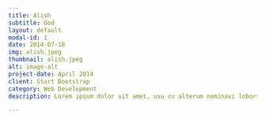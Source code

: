 ```yaml
---
title: Alish
subtitle: God
layout: default
modal-id: 1
date: 2014-07-18
img: alish.jpeg
thumbnail: alish.jpeg
alt: image-alt
project-date: April 2014
client: Start Bootstrap
category: Web Development
description: Lorem ipsum dolor sit amet, usu cu alterum nominavi lobortis. At duo novum diceret. Tantas apeirian vix et, usu sanctus postulant inciderint ut, populo diceret necessitatibus in vim. Cu eum dicam feugiat noluisse.

---
```

